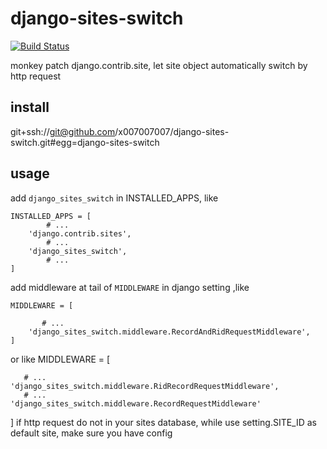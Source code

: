 # django-sites-switch
[![Build Status](https://travis-ci.org/x007007007/django-sites-switch.svg?branch=master)](https://travis-ci.org/x007007007/django-sites-switch)


monkey patch django.contrib.site,
let site object automatically switch by http request


## install
git+ssh://git@github.com/x007007007/django-sites-switch.git#egg=django-sites-switch

## usage

add `django_sites_switch` in INSTALLED_APPS, like

```
INSTALLED_APPS = [
        # ...
    'django.contrib.sites',
        # ...
    'django_sites_switch',
        # ...
]
```

add middleware at tail of `MIDDLEWARE` in django setting ,like
```
MIDDLEWARE = [

       # ...
    'django_sites_switch.middleware.RecordAndRidRequestMiddleware',
]
```
or like
MIDDLEWARE = [

       # ...
    'django_sites_switch.middleware.RidRecordRequestMiddleware',
       # ...
    'django_sites_switch.middleware.RecordRequestMiddleware'
]
if http request do not in your sites database,
while use setting.SITE_ID as default site, make sure you have config



